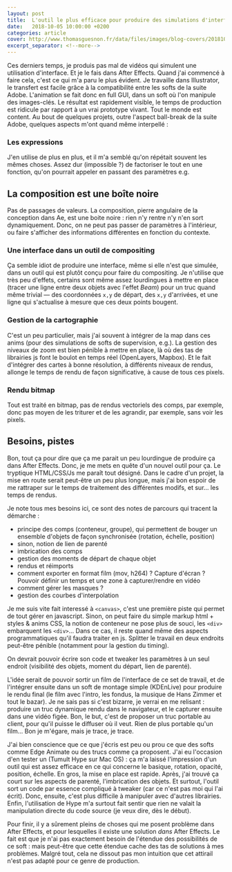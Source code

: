 ```yaml
---
layout: post
title:  L'outil le plus efficace pour produire des simulations d'interface
date:   2018-10-05 10:00:00 +0200
categories: article
cover: http://www.thomasguesnon.fr/data/files/images/blog-covers/20181005-keys.png
excerpt_separator: <!--more-->
---
```

Ces derniers temps, je produis pas mal de vidéos qui simulent une utilisation d'interface. Et je le fais dans After Effects. Quand j'ai commencé à faire cela, c'est ce qui m'a paru le plus évident.<!--more--> Je travaille dans Illustrator, le transfert est facile grâce à la compatibilité entre les softs de la suite Adobe. L'animation se fait donc en full GUI, dans un soft où l'on manipule des images-clés. Le résultat est rapidement visible, le temps de production est ridicule par rapport à un vrai prototype vivant. Tout le monde est content.
Au bout de quelques projets, outre l'aspect ball-break de la suite Adobe, quelques aspects m'ont quand même interpellé :

### Les expressions ###

J'en utilise de plus en plus, et il m'a semblé qu'on répétait souvent les mêmes choses. Assez dur (impossible ?) de factoriser le tout en une fonction, qu'on pourrait appeler en passant des paramètres e.g.

## La composition est une boîte noire ##

Pas de passages de valeurs. La composition, pierre angulaire de la conception dans Ae, est une boite noire : rien n'y rentre n'y n'en sort dynamiquement. Donc, on ne peut pas passer de paramètres à l'intérieur, ou faire s'afficher des informations différentes en fonction du contexte.

### Une interface dans un outil de compositing ###

Ça semble idiot de produire une interface, même si elle n'est que simulée, dans un outil qui est plutôt conçu pour faire du compositing. Je n'utilise que très peu d'effets, certains sont même assez lourdingues à mettre en place (tracer une ligne entre deux objets avec l'effet _Beam_) pour un truc quand même trivial ― des coordonnées `x,y` de départ, des `x,y` d'arrivées, et une ligne qui s'actualise à mesure que ces deux points bougent.

### Gestion de la cartographie ###

C'est un peu particulier, mais j'ai souvent à intégrer de la map dans ces anims (pour des simulations de softs de supervision, e.g.). La gestion des niveaux de zoom est bien pénible à mettre en place, là où des tas de librairies js font le boulot en temps réel (OpenLayers, Mapbox). Et le fait d'intégrer des cartes à bonne résolution, à différents niveaux de rendus, allonge le temps de rendu de façon significative, à cause de tous ces pixels.

### Rendu bitmap ###

Tout est traité en bitmap, pas de rendus vectoriels des comps, par exemple, donc pas moyen de les triturer et de les agrandir, par exemple, sans voir les pixels.

## Besoins, pistes ##

Bon, tout ça pour dire que ça me parait un peu lourdingue de produire ça dans After Effects. Donc, je me mets en quête d'un nouvel outil pour ça. Le tryptique HTML/CSS/Js me paraît tout désigné. Dans le cadre d'un projet, la mise en route serait peut-être un peu plus longue, mais j'ai bon espoir de me rattraper sur le temps de traitement des différentes modifs, et sur… les temps de rendus.

Je note tous mes besoins ici, ce sont des notes de parcours qui tracent la démarche : 

- principe des comps (conteneur, groupe), qui permettent de bouger un ensemble d'objets de façon synchronisée (rotation, échelle, position)
- sinon, notion de lien de parenté
- imbrication des comps
- gestion des moments de départ de chaque objet
- rendus et réimports
- comment exporter en format film (mov, h264) ? Capture d'écran ? Pouvoir définir un temps et une zone à capturer/rendre en vidéo
- comment gérer les masques ?
- gestion des courbes d'interpolation

Je me suis vite fait interessé à `<canvas>`, c'est une première piste qui permet de tout gérer en javascript. Sinon, on peut faire du simple markup html + styles & anims CSS, la notion de conteneur ne pose plus de souci, les `<div>` embarquent les `<div>`… Dans ce cas, il reste quand même des aspects programmatiques qu'il faudra traiter en js. Splitter le travail en deux endroits peut-être pénible (notamment pour la gestion du timing).

On devrait pouvoir écrire son code et tweaker les paramètres à un seul endroit (visibilité des objets, moment du départ, lien de parenté).

L'idée serait de pouvoir sortir un film de l'interface de ce set de travail, et de l'intégrer ensuite dans un soft de montage simple (KDEnLive) pour produire le rendu final (le film avec l'intro, les fondus, la musique de Hans Zimmer et tout le bazar). Je ne sais pas si c'est bizarre, je verrai en me relisant : produire un truc dynamique rendu dans le navigateur, et le capturer ensuite dans une vidéo figée. Bon, le but, c'est de proposer un truc portable au client, pour qu'il puisse le diffuser où il veut. Rien de plus portable qu'un film… Bon je m'égare, mais je trace, je trace.

J'ai bien conscience que ce que j'écris est peu ou prou ce que des softs comme Edge Animate ou des trucs comme ça proposent. J'ai eu l'occasion d'en tester un (Tumult Hype sur Mac OS) : ça m'a laissé l'impression d'un outil qui est assez efficace en ce qui concerne le basique, rotation, opacité, position, échelle. En gros, la mise en place est rapide. Après, j'ai trouvé ça court sur les aspects de parenté, l'imbrication des objets. Et surtout, l'outil sort un code par essence compliqué à tweaker (car ce n'est pas moi qui l'ai écrit). Donc, ensuite, c'est plus difficile à manipuler avec d'autres librairies. Enfin, l'utilisation de Hype m'a surtout fait sentir que rien ne valait la manipulation directe du code source (je veux dire, dès le début).

Pour finir, il y a sûrement pleins de choses qui me posent problème dans After Effects, et pour lesquelles il existe une solution _dans_ After Effects. Le fait est que je n'ai pas exactement besoin de l'étendue des possibilités de ce soft : mais peut-être que cette étendue cache des tas de solutions à mes problèmes. Malgré tout, cela ne dissout pas mon intuition que cet attirail n'est pas adapté pour ce genre de production.
